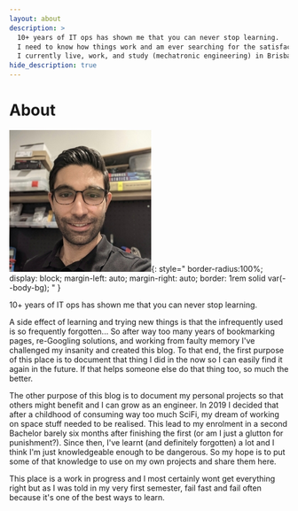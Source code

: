 ```yaml
---
layout: about
description: >
  10+ years of IT ops has shown me that you can never stop learning.
  I need to know how things work and am ever searching for the satisfaction that comes from solving a problem.
  I currently live, work, and study (mechatronic engineering) in Brisbane, Australia.
hide_description: true
---
```


# About
![Emmanuel Savage](/assets/img/about/Headshot_256x256.jpg "That's me!"){:
  style="
    border-radius:100%;
    display: block;
    margin-left: auto;
    margin-right: auto;
    border: 1rem solid var(--body-bg);
  "
}

10+ years of IT ops has shown me that you can never stop learning.

A side effect of learning and trying new things is that the infrequently used is so frequently forgotten... So after way too many years of bookmarking pages, re-Googling solutions, and working from faulty memory I've challenged my insanity and created this blog. To that end, the first purpose of this place is to document that thing I did in the now so I can easily find it again in the future. If that helps someone else do that thing too, so much the better.

The other purpose of this blog is to document my personal projects so that others might benefit and I can grow as an engineer. In 2019 I decided that after a childhood of consuming way too much SciFi, my dream of working on space stuff needed to be realised. This lead to my enrolment in a second Bachelor barely six months after finishing the first (or am I just a glutton for punishment?). Since then, I've learnt (and definitely forgotten) a lot and I think I'm just knowledgeable enough to be dangerous. So my hope is to put some of that knowledge to use on my own projects and share them here.

This place is a work in progress and I most certainly wont get everything right but as I was told in my very first semester, fail fast and fail often because it's one of the best ways to learn.